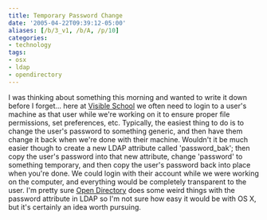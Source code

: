 ```yaml
---
title: Temporary Password Change
date: '2005-04-22T09:39:12-05:00'
aliases: [/b/3_v1, /b/A, /p/10]
categories:
- technology
tags:
- osx
- ldap
- opendirectory
---
```

I was thinking about something this morning and wanted to write it down before I forget... here at [Visible School][] we
often need to login to a user's machine as that user while we're working on it to ensure proper file permissions, set
preferences, etc.  Typically, the easiest thing to do is to change the user's password to something generic, and then
have them change it back when we're done with their machine.  Wouldn't it be much easier though to create a new LDAP
attribute called 'password_bak'; then copy the user's password into that new attribute, change 'password' to something
temporary, and then copy the user's password back into place when you're done.  We could login with their account while
we were working on the computer, and everything would be completely transparent to the user.  I'm pretty sure [Open
Directory][] does some weird things with the password attribute in LDAP so I'm not sure how easy it would be with OS X,
but it's certainly an idea worth pursuing.

[visible school]: http://www.visibleschool.com
[open directory]: https://web.archive.org/web/20050422/http://www.apple.com/server/macosx/open_directory.html
